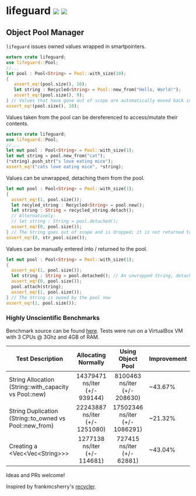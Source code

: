 # lifeguard [![](https://api.travis-ci.org/zslayton/lifeguard.png?branch=master)](https://travis-ci.org/zslayton/lifeguard) [![](http://meritbadge.herokuapp.com/lifeguard)](https://crates.io/crates/stomp)
## Object Pool Manager

`lifeguard` issues owned values wrapped in smartpointers.

```rust
extern crate lifeguard;
use lifeguard::Pool;
//...
let pool : Pool<String> = Pool::with_size(10);
{
   assert_eq!(pool.size(), 10);
   let string : Recycled<String> = Pool::new_from("Hello, World!");
   assert_eq!(pool.size(), 9);
} // Values that have gone out of scope are automatically moved back into the pool.
assert_eq!(pool.size(), 10);
```

Values taken from the pool can be dereferenced to access/mutate their contents.

```rust
extern crate lifeguard;
use lifeguard::Pool;
//...
let mut pool : Pool<String> = Pool::with_size(1);
let mut string = pool.new_from("cat");
(*string).push_str("s love eating mice");
assert_eq!("cats love eating mice", *string);
```

Values can be unwrapped, detaching them from the pool.

```rust
let mut pool : Pool<String> = Pool::with_size(1);
{
  assert_eq!(1, pool.size());
  let recyled_string : Recycled<String> = pool.new();
  let string : String = recycled_string.detach();
  // Alternatively:
  // let string : String = pool.detached();
  assert_eq!(0, pool.size());
} // The String goes out of scope and is dropped; it is not returned to the pool
assert_eq!(0, str_pool.size());
```

Values can be manually entered into / returned to the pool.

```rust
let mut pool : Pool<String> = Pool::with_size(1);
{
  assert_eq!(1, pool.size());
  let string : String = pool.detached(); // An unwrapped String, detached from the Pool
  assert_eq!(0, pool.size());
  pool.attach(string);
  assert_eq!(1, pool.size());
} // The String is owned by the pool now
assert_eq!(1, pool.size());
```

### Highly Unscientific Benchmarks

Benchmark source can be found [here](https://github.com/zslayton/lifeguard/blob/master/benches/lib.rs). Tests were run on a VirtualBox VM with 3 CPUs @ 3Ghz and 4GB of RAM.

| Test Description                                           | Allocating Normally           | Using Object Pool | Improvement
| ---------------------------------------------------------- |:-----------------------------:|:-----------------:|-----------|
| String Allocation<br/>(String::with_capacity vs Pool::new)     | 14379471 ns/iter<br/>(+/- 939144) | 8100463 ns/iter<br/>(+/- 208630) | ~43.67%
| String Duplication<br/>(String::to_owned vs Pool::new_from)     | 22243887 ns/iter<br/>(+/- 1251080) | 17502346 ns/iter<br/>(+/- 1086291) | ~21.32%
| Creating a &lt;Vec&lt;Vec&lt;String>>>     | 1277138 ns/iter<br/>(+/- 114681) | 727415 ns/iter<br/>(+/- 62881) | ~43.04%

Ideas and PRs welcome!

Inspired by frankmcsherry's [recycler](https://github.com/frankmcsherry/recycler).
